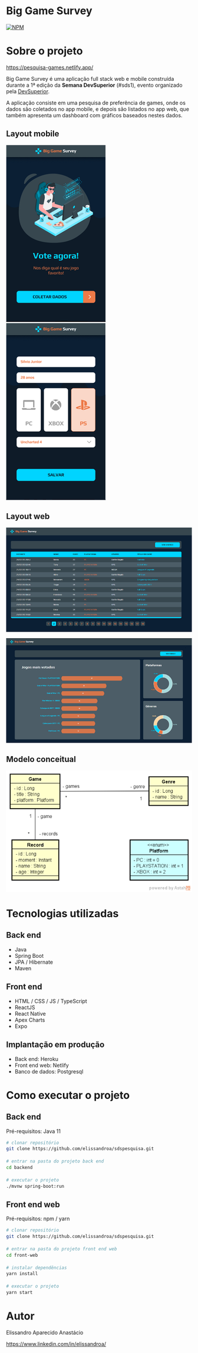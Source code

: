 # Big Game Survey 
[![NPM](https://img.shields.io/npm/l/react)](https://github.com/elissandroa/sdspesquisa/blob/master/LICENSE) 

# Sobre o projeto

https://pesquisa-games.netlify.app/

Big Game Survey é uma aplicação full stack web e mobile construída durante a 1ª edição da **Semana DevSuperior** (#sds1), evento organizado pela [DevSuperior](https://devsuperior.com "Site da DevSuperior").

A aplicação consiste em uma pesquisa de preferência de games, onde os dados são coletados no app mobile, e depois são listados no app web, que também apresenta um dashboard com gráficos baseados nestes dados.

## Layout mobile
![Mobile 1](https://github.com/elissandroa/assets/blob/main/assets/mobile1.png) ![Mobile 2](https://github.com/elissandroa/assets/blob/main/assets/mobile2.png)

## Layout web
![Web 1](https://github.com/elissandroa/assets/blob/main/assets/web1.png)

![Web 2](https://github.com/elissandroa/assets/blob/main/assets/web2.png)

## Modelo conceitual
![Modelo Conceitual](https://github.com/elissandroa/assets/blob/main/assets/modelo-conceitual.png)

# Tecnologias utilizadas
## Back end
- Java
- Spring Boot
- JPA / Hibernate
- Maven
## Front end
- HTML / CSS / JS / TypeScript
- ReactJS
- React Native
- Apex Charts
- Expo
## Implantação em produção
- Back end: Heroku
- Front end web: Netlify
- Banco de dados: Postgresql

# Como executar o projeto

## Back end
Pré-requisitos: Java 11

```bash
# clonar repositório
git clone https://github.com/elissandroa/sdspesquisa.git

# entrar na pasta do projeto back end
cd backend

# executar o projeto
./mvnw spring-boot:run
```

## Front end web
Pré-requisitos: npm / yarn

```bash
# clonar repositório
git clone https://github.com/elissandroa/sdspesquisa.git

# entrar na pasta do projeto front end web
cd front-web

# instalar dependências
yarn install

# executar o projeto
yarn start
```

# Autor

Elissandro Aparecido Anastácio

https://www.linkedin.com/in/elissandroa/
